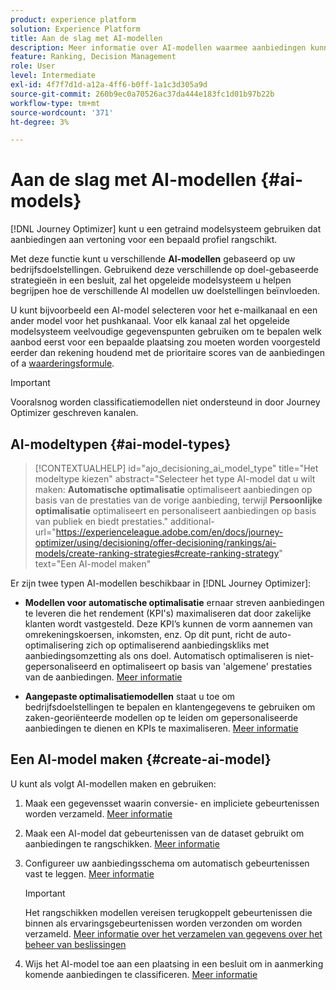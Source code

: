 ```yaml
---
product: experience platform
solution: Experience Platform
title: Aan de slag met AI-modellen
description: Meer informatie over AI-modellen waarmee aanbiedingen kunnen worden beoordeeld
feature: Ranking, Decision Management
role: User
level: Intermediate
exl-id: 4f7f7d1d-a12a-4ff6-b0ff-1a1c3d305a9d
source-git-commit: 260b9ec0a70526ac37da444e183fc1d01b97b22b
workflow-type: tm+mt
source-wordcount: '371'
ht-degree: 3%

---
```


# Aan de slag met AI-modellen {#ai-models}

[!DNL Journey Optimizer] kunt u een getraind modelsysteem gebruiken dat aanbiedingen aan vertoning voor een bepaald profiel rangschikt.

Met deze functie kunt u verschillende **AI-modellen** gebaseerd op uw bedrijfsdoelstellingen. Gebruikend deze verschillende op doel-gebaseerde strategieën in een besluit, zal het opgeleide modelsysteem u helpen begrijpen hoe de verschillende AI modellen uw doelstellingen beïnvloeden.

U kunt bijvoorbeeld een AI-model selecteren voor het e-mailkanaal en een ander model voor het pushkanaal. Voor elk kanaal zal het opgeleide modelsysteem veelvoudige gegevenspunten gebruiken om te bepalen welk aanbod eerst voor een bepaalde plaatsing zou moeten worden voorgesteld eerder dan rekening houdend met de prioritaire scores van de aanbiedingen of a [waarderingsformule](create-ranking-formulas.md).

>[!IMPORTANT]
>
>Vooralsnog worden classificatiemodellen niet ondersteund in door Journey Optimizer geschreven kanalen.

## AI-modeltypen {#ai-model-types}

>[!CONTEXTUALHELP]
>id="ajo_decisioning_ai_model_type"
>title="Het modeltype kiezen"
>abstract="Selecteer het type AI-model dat u wilt maken: **Automatische optimalisatie** optimaliseert aanbiedingen op basis van de prestaties van de vorige aanbieding, terwijl **Persoonlijke optimalisatie** optimaliseert en personaliseert aanbiedingen op basis van publiek en biedt prestaties."
>additional-url="https://experienceleague.adobe.com/en/docs/journey-optimizer/using/decisioning/offer-decisioning/rankings/ai-models/create-ranking-strategies#create-ranking-strategy" text="Een AI-model maken"

Er zijn twee typen AI-modellen beschikbaar in [!DNL Journey Optimizer]:

* **Modellen voor automatische optimalisatie** ernaar streven aanbiedingen te leveren die het rendement (KPI&#39;s) maximaliseren dat door zakelijke klanten wordt vastgesteld. Deze KPI’s kunnen de vorm aannemen van omrekeningskoersen, inkomsten, enz. Op dit punt, richt de auto-optimalisering zich op optimaliserend aanbiedingskliks met aanbiedingsomzetting als ons doel. Automatisch optimaliseren is niet-gepersonaliseerd en optimaliseert op basis van &#39;algemene&#39; prestaties van de aanbiedingen. [Meer informatie](auto-optimization-model.md)

* **Aangepaste optimalisatiemodellen** staat u toe om bedrijfsdoelstellingen te bepalen en klantengegevens te gebruiken om zaken-georiënteerde modellen op te leiden om gepersonaliseerde aanbiedingen te dienen en KPIs te maximaliseren. [Meer informatie](personalized-optimization-model.md)

## Een AI-model maken {#create-ai-model}

U kunt als volgt AI-modellen maken en gebruiken:

1. Maak een gegevensset waarin conversie- en impliciete gebeurtenissen worden verzameld. [Meer informatie](../data-collection/create-dataset.md)

1. Maak een AI-model dat gebeurtenissen van de dataset gebruikt om aanbiedingen te rangschikken. [Meer informatie](create-ranking-strategies.md)

1. Configureer uw aanbiedingsschema om automatisch gebeurtenissen vast te leggen. [Meer informatie](../data-collection/schema-requirement.md)

   >[!IMPORTANT]
   >
   >Het rangschikken modellen vereisen terugkoppelt gebeurtenissen die binnen als ervaringsgebeurtenissen worden verzonden om worden verzameld. [Meer informatie over het verzamelen van gegevens over het beheer van beslissingen](../data-collection/data-collection.md)

1. Wijs het AI-model toe aan een plaatsing in een besluit om in aanmerking komende aanbiedingen te classificeren. [Meer informatie](../offer-activities/configure-offer-selection.md)
